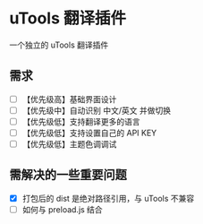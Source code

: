 # uTools 翻译插件
一个独立的 uTools 翻译插件

## 需求

- [ ] 【优先级高】基础界面设计
- [ ] 【优先级中】自动识别 中文/英文 并做切换
- [ ] 【优先级低】支持翻译更多的语言
- [ ] 【优先级低】支持设置自己的 API KEY
- [ ] 【优先级低】主题色调调试

## 需解决的一些重要问题

- [x] 打包后的 dist 是绝对路径引用，与 uTools 不兼容
- [ ] 如何与 preload.js 结合
